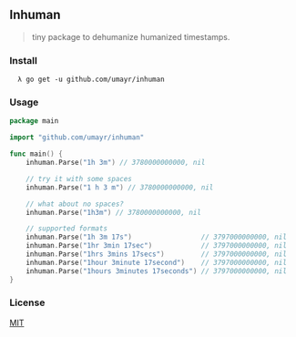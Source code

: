 ## Inhuman
> tiny package to dehumanize humanized timestamps. 

### Install

```
  λ go get -u github.com/umayr/inhuman
```

### Usage

```go
package main

import "github.com/umayr/inhuman"

func main() {
	inhuman.Parse("1h 3m") // 3780000000000, nil

	// try it with some spaces
	inhuman.Parse("1 h 3 m") // 3780000000000, nil

	// what about no spaces?
	inhuman.Parse("1h3m") // 3780000000000, nil

	// supported formats
	inhuman.Parse("1h 3m 17s")                 // 3797000000000, nil
	inhuman.Parse("1hr 3min 17sec")            // 3797000000000, nil
	inhuman.Parse("1hrs 3mins 17secs")         // 3797000000000, nil
	inhuman.Parse("1hour 3minute 17second")    // 3797000000000, nil
	inhuman.Parse("1hours 3minutes 17seconds") // 3797000000000, nil
}

```

### License

[MIT](https://github.com/umayr/inhuman/blob/master/LICENSE)
